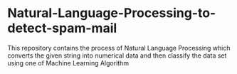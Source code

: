 # Natural-Language-Processing-to-detect-spam-mail
This repository contains the process of Natural Language Processing which converts the given string into numerical data and then classify the data set using one of Machine Learning Algorithm
